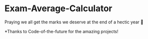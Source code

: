 # Exam-Average-Calculator
Praying we all get the marks we deserve at the end of a hectic year 🙏

*Thanks to Code-of-the-future for the amazing projects!
